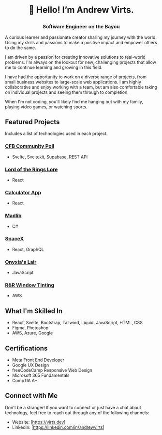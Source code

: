 # <p align="center">👋 Hello! I’m Andrew Virts.</p>
### <p align="center">Software Engineer on the Bayou</p>
A curious learner and passionate creator sharing my journey with the world. Using my skills and passions to make a positive impact and empower others to do the same. 

I am driven by a passion for creating innovative solutions to real-world problems. I'm always on the lookout for new, challenging projects that allow me to continue learning and growing in this field.

I have had the opportunity to work on a diverse range of projects, from small business websites to large-scale web applications. I am highly collaborative and enjoy working with a team, but am also comfortable taking on individual projects and seeing them through to completion.

When I'm not coding, you'll likely find me hanging out with my family, playing video games, or watching sports.

## Featured Projects
Includes a list of technologies used in each project.

### [CFB Community Poll](https://github.com/asvirts/cfb-community-poll)
- Svelte, Sveltekit, Supabase, REST API
### [Lord of the Rings Lore](https://github.com/asvirts/lotr-lore)
- React
### [Calculator App](https://github.com/asvirts/React-Calculator-App)
- React
### [Madlib](https://github.com/asvirts/Madlib)
- C#
### [SpaceX](https://github.com/asvirts/space-x)
- React, GraphQL
### [Onyxia's Lair](https://github.com/asvirts/onyxias-lair)
- JavaScript
### [R&R Window Tinting](https://github.com/asvirts/r-and-r)
- AWS

## What I'm Skilled In

- React, Svelte, Bootstrap, Tailwind, Liquid, JavaScript, HTML, CSS
- Figma, Photoshop
- AWS, Azure, Google

## Certifications

- Meta Front End Developer
- Google UX Design
- freeCodeCamp Responsive Web Design
- Microsoft 365 Fundamentals
- CompTIA A+

## Connect with Me

Don't be a stranger! If you want to connect or just have a chat about technology, feel free to reach out through any of the following channels:

- Website: [https://virts.dev]
- LinkedIn: [https://linkedin.com/in/andrewvirts]
